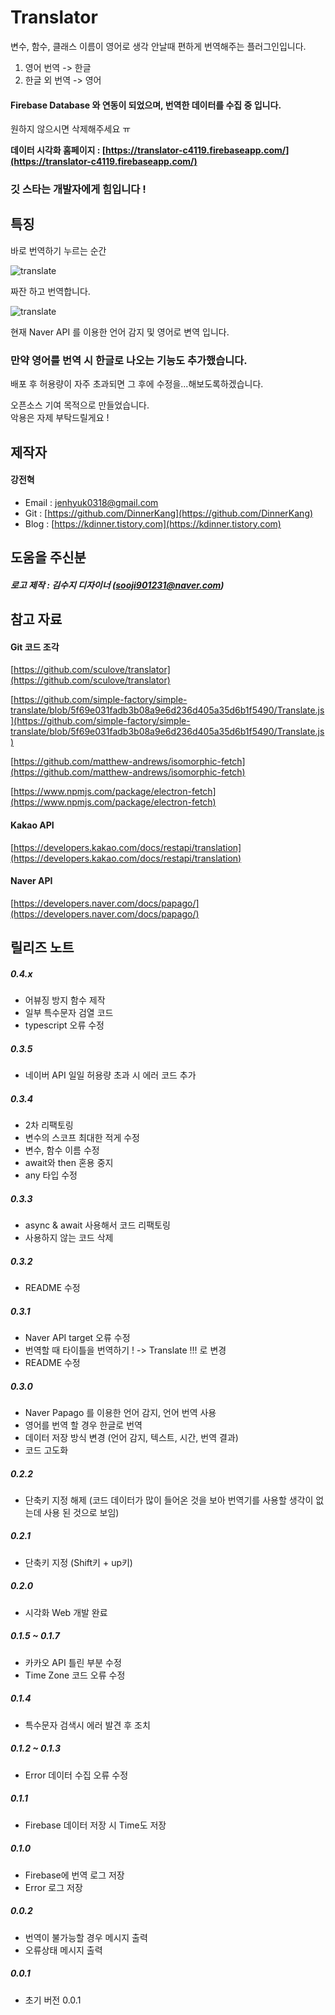 # Translator

변수, 함수, 클래스 이름이 영어로 생각 안날때 편하게 번역해주는 플러그인입니다.

1. 영어 번역 -> 한글
2. 한글 외 번역 -> 영어

#### Firebase Database 와 연동이 되었으며, 번역한 데이터를 수집 중 입니다.

원하지 않으시면 삭제해주세요 ㅠ  

**데이터 시각화 홈페이지 : [https://translator-c4119.firebaseapp.com/](https://translator-c4119.firebaseapp.com/)**

### 깃 스타는 개발자에게 힘입니다 !

## 특징

바로 번역하기 누르는 순간

![translate](/asset/translate.png)

짜잔 하고 번역합니다.

![translate](/asset/translate_1.png)

현재 Naver API 를 이용한 언어 감지 및 영어로 변역 입니다.  
### 만약 영어를 번역 시 한글로 나오는 기능도 추가했습니다.

배포 후 허용량이 자주 초과되면 그 후에 수정을...해보도록하겠습니다.

오픈소스 기여 목적으로 만들었습니다.  
악용은 자제 부탁드릴게요 !


## 제작자

#### 강전혁

- Email : jenhyuk0318@gmail.com
- Git : [https://github.com/DinnerKang](https://github.com/DinnerKang)
- Blog : [https://kdinner.tistory.com](https://kdinner.tistory.com)

## 도움을 주신분

##### 로고 제작 : 김수지 디자이너 (sooji901231@naver.com)

## 참고 자료

#### Git 코드 조각
[https://github.com/sculove/translator](https://github.com/sculove/translator)

[https://github.com/simple-factory/simple-translate/blob/5f69e031fadb3b08a9e6d236d405a35d6b1f5490/Translate.js](https://github.com/simple-factory/simple-translate/blob/5f69e031fadb3b08a9e6d236d405a35d6b1f5490/Translate.js)

[https://github.com/matthew-andrews/isomorphic-fetch](https://github.com/matthew-andrews/isomorphic-fetch)

[https://www.npmjs.com/package/electron-fetch](https://www.npmjs.com/package/electron-fetch)

#### Kakao API
[https://developers.kakao.com/docs/restapi/translation](https://developers.kakao.com/docs/restapi/translation)

#### Naver API
[https://developers.naver.com/docs/papago/](https://developers.naver.com/docs/papago/)

## 릴리즈 노트

##### 0.4.x
 - 어뷰징 방지 함수 제작
 - 일부 특수문자 검열 코드
 - typescript 오류 수정

##### 0.3.5
 - 네이버 API 일일 허용량 초과 시 에러 코드 추가

##### 0.3.4
 - 2차 리팩토링
 - 변수의 스코프 최대한 적게 수정
 - 변수, 함수 이름 수정
 - await와 then 혼용 중지
 - any 타입 수정

##### 0.3.3
 - async & await 사용해서 코드 리팩토링
 - 사용하지 않는 코드 삭제

##### 0.3.2
 - README 수정

##### 0.3.1
 - Naver API target 오류 수정
 - 번역할 때 타이틀을 번역하기 ! -> Translate !!! 로 변경
 - README 수정

##### 0.3.0
 - Naver Papago 를 이용한 언어 감지, 언어 번역 사용
 - 영어를 번역 할 경우 한글로 번역
 - 데이터 저장 방식 변경 (언어 감지, 텍스트, 시간, 번역 결과)
 - 코드 고도화

##### 0.2.2
 - 단축키 지정 해제 (코드 데이터가 많이 들어온 것을 보아 번역기를 사용할 생각이 없는데 사용 된 것으로 보임)

##### 0.2.1
 - 단축키 지정 (Shift키 + up키)

##### 0.2.0
 - 시각화 Web 개발 완료

##### 0.1.5 ~ 0.1.7
 - 카카오 API 틀린 부분 수정
 - Time Zone 코드 오류 수정

##### 0.1.4
 - 특수문자 검색시 에러 발견 후 조치

##### 0.1.2 ~ 0.1.3
 - Error 데이터 수집 오류 수정

##### 0.1.1
 - Firebase 데이터 저장 시 Time도 저장

##### 0.1.0
- Firebase에 번역 로그 저장
- Error 로그 저장

##### 0.0.2
- 번역이 불가능할 경우 메시지 출력
- 오류상태 메시지 출력

##### 0.0.1
- 초기 버전 0.0.1



















